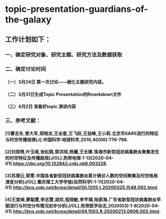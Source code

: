 # topic-presentation-guardians-of-the-galaxy
## 工作计划如下：
### 一、确定研究对象、研究主题、研究方法及数据获取
### 二、确定讨论时间
#### （一）3月24日 第一次讨论——细化主题研究内容。
#### （二）3月31日生成Topic Presentation的Rmarkdown文件 
#### （三）4月2日 准备好topic 演讲内容
### 三、参考文献：
#### [1]曹志冬,曾大军,郑晓龙,王全意,王飞跃,王劲峰,王小莉.北京市SARS流行的特征与时空传播规律[J].中国科学:地球科学,2010,40(06):776-788.

#### [2]刘郑倩,叶玉瑶,张虹鸥,郭洪旭,杨骥,王长建.珠海市新型冠状病毒肺炎聚集发生的时空特征及传播路径[J/OL].热带地理:1-13[2020-04-01].https://doi.org/10.13284/j.cnki.rddl.003228.

#### [3]苏理云,郭雯.中国各省新型冠状病毒肺炎累计确诊人数的空间聚集及时空格局演变分析[J/OL].重庆理工大学学报(自然科学):1-11[2020-04-01].http://kns.cnki.net/kcms/detail/50.1205.t.20200325.1548.002.html.

#### [4]王宣焯,廖聪慧,李志慧,胡欢,程晓敏,李芊璘,陆家海.广东省新型冠状病毒肺炎早期流行与时空分布情况初步分析[J/OL].热带医学杂志,2020(03):1-8[2020-04-01].http://kns.cnki.net/kcms/detail/44.1503.R.20200213.0806.002.html.

